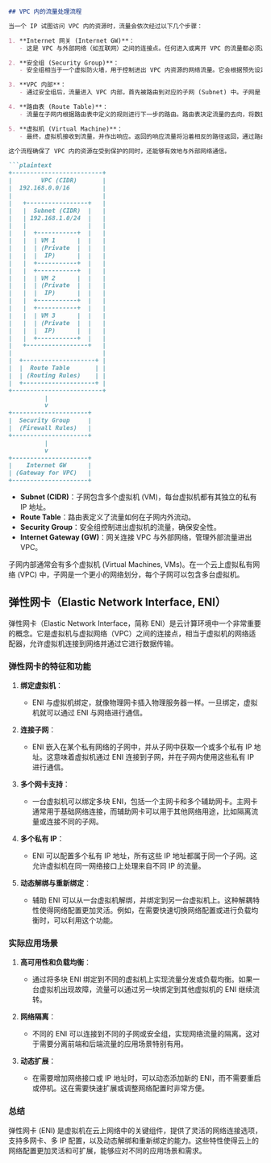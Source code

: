 ```markdown
## VPC 内的流量处理流程

当一个 IP 试图访问 VPC 内的资源时，流量会依次经过以下几个步骤：

1. **Internet 网关 (Internet GW)**：
   - 这是 VPC 与外部网络（如互联网）之间的连接点。任何进入或离开 VPC 的流量都必须通过这个网关。

2. **安全组 (Security Group)**：
   - 安全组相当于一个虚拟防火墙，用于控制进出 VPC 内资源的网络流量。它会根据预先设定的规则决定是否允许这次访问。如果访问被允许，流量将继续向下传递。

3. **VPC 内部**：
   - 通过安全组后，流量进入 VPC 内部，首先被路由到对应的子网 (Subnet) 中。子网是 VPC 内的一部分，拥有自己的 IP 地址范围（CIDR）。

4. **路由表 (Route Table)**：
   - 流量在子网内根据路由表中定义的规则进行下一步的路由。路由表决定流量的去向，将数据包转发到正确的目标，如在子网中的虚拟机 (Virtual Machine)。

5. **虚拟机 (Virtual Machine)**：
   - 最终，虚拟机接收到流量，并作出响应。返回的响应流量将沿着相反的路径返回，通过路由表、安全组、网关，再返回到外部网络。

这个流程确保了 VPC 内的资源在受到保护的同时，还能够有效地与外部网络通信。

```plaintext
+-------------------------+
|        VPC (CIDR)       |
|  192.168.0.0/16         |
|                         |
|   +-----------------+   |
|   |  Subnet (CIDR)  |   |
|   | 192.168.1.0/24  |   |
|   |                 |   |
|   |  +-----------+  |   |
|   |  | VM 1      |  |   |
|   |  | (Private  |  |   |
|   |  |  IP)      |  |   |
|   |  +-----------+  |   |
|   |  +-----------+  |   |
|   |  | VM 2      |  |   |
|   |  | (Private  |  |   |
|   |  |  IP)      |  |   |
|   |  +-----------+  |   |
|   |  +-----------+  |   |
|   |  | VM 3      |  |   |
|   |  | (Private  |  |   |
|   |  |  IP)      |  |   |
|   |  +-----------+  |   |
|   +-----------------+   |
|                         |
|  +--------------------+ |
|  |  Route Table       | |
|  | (Routing Rules)    | |
|  +--------------------+ |
+-------------------------+
          |
          v
+---------------------+
|  Security Group     |
|  (Firewall Rules)   |
+---------------------+
          |
          v
+---------------------+
|    Internet GW      |
| (Gateway for VPC)   |
+---------------------+
```

- **Subnet (CIDR)**：子网包含多个虚拟机 (VM)，每台虚拟机都有其独立的私有 IP 地址。
- **Route Table**：路由表定义了流量如何在子网内外流动。
- **Security Group**：安全组控制进出虚拟机的流量，确保安全性。
- **Internet Gateway (GW)**：网关连接 VPC 与外部网络，管理外部流量进出 VPC。

子网内部通常会有多个虚拟机 (Virtual Machines, VMs)。在一个云上虚拟私有网络 (VPC) 中，子网是一个更小的网络划分，每个子网可以包含多台虚拟机。

## 弹性网卡（Elastic Network Interface, ENI）

弹性网卡（Elastic Network Interface，简称 ENI）是云计算环境中一个非常重要的概念。它是虚拟机与虚拟网络（VPC）之间的连接点，相当于虚拟机的网络适配器，允许虚拟机连接到网络并通过它进行数据传输。

### 弹性网卡的特征和功能

1. **绑定虚拟机**：
   - ENI 与虚拟机绑定，就像物理网卡插入物理服务器一样。一旦绑定，虚拟机就可以通过 ENI 与网络进行通信。

2. **连接子网**：
   - ENI 嵌入在某个私有网络的子网中，并从子网中获取一个或多个私有 IP 地址。这意味着虚拟机通过 ENI 连接到子网，并在子网内使用这些私有 IP 进行通信。

3. **多个网卡支持**：
   - 一台虚拟机可以绑定多块 ENI，包括一个主网卡和多个辅助网卡。主网卡通常用于基础网络连接，而辅助网卡可以用于其他网络用途，比如隔离流量或连接不同的子网。

4. **多个私有 IP**：
   - ENI 可以配置多个私有 IP 地址，所有这些 IP 地址都属于同一个子网。这允许虚拟机在同一网络接口上处理来自不同 IP 的流量。

5. **动态解绑与重新绑定**：
   - 辅助 ENI 可以从一台虚拟机解绑，并绑定到另一台虚拟机上。这种解耦特性使得网络配置更加灵活。例如，在需要快速切换网络配置或进行负载均衡时，可以利用这个功能。

### 实际应用场景

1. **高可用性和负载均衡**：
   - 通过将多块 ENI 绑定到不同的虚拟机上实现流量分发或负载均衡。如果一台虚拟机出现故障，流量可以通过另一块绑定到其他虚拟机的 ENI 继续流转。

2. **网络隔离**：
   - 不同的 ENI 可以连接到不同的子网或安全组，实现网络流量的隔离。这对于需要分离前端和后端流量的应用场景特别有用。

3. **动态扩展**：
   - 在需要增加网络接口或 IP 地址时，可以动态添加新的 ENI，而不需要重启或停机。这在需要快速扩展或调整网络配置时非常方便。

### 总结

弹性网卡 (ENI) 是虚拟机在云上网络中的关键组件，提供了灵活的网络连接选项，支持多网卡、多 IP 配置，以及动态解绑和重新绑定的能力。这些特性使得云上的网络配置更加灵活和可扩展，能够应对不同的应用场景和需求。
```